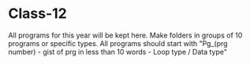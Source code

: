 # Class-12

All programs for this year will be kept here.
Make folders in groups of 10 programs or specific types.
All programs should start with "Pg_(prg number) - gist of prg in less than 10 words - Loop type / Data type"

